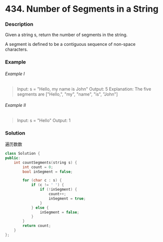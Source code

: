 # 434. Number of Segments in a String

### Description

Given a string s, return the number of segments in the string.

A segment is defined to be a contiguous sequence of non-space characters.

### Example 

###### Example I

> Input: s = "Hello, my name is John"
> Output: 5
> Explanation: The five segments are ["Hello,", "my", "name", "is", "John"]

###### Example II

> Input: s = "Hello"
> Output: 1

### Solution

遍历数数

```c++
class Solution {
public:
    int countSegments(string s) {
        int count = 0;
        bool inSegment = false;

        for (char c : s) {
            if (c != ' ') {
                if (!inSegment) {
                    count++;
                    inSegment = true;
                }
            } else {
                inSegment = false;
            }
        }
        return count;
    }
};
```
